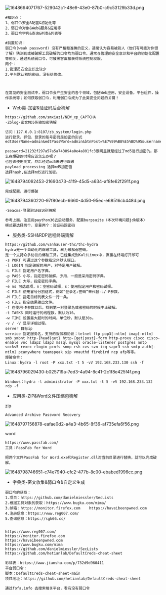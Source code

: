 ![1648694071767-529042c1-48e9-43e0-87b0-c9c53129b33d.png](https://img2023.cnblogs.com/blog/2504969/202309/2504969-20230913133557967-840505737.png)

```plain
#知识点：
1、弱口令安全&配置&初始化等
2、弱口令对象&Web&服务&应用等
3、弱口令字典&查询&列表&列表等

#前置知识：
弱口令(weak password) 没有严格和准确的定义，通常认为容易被别人（他们有可能对你很了解）猜测到或被破解工具破解的口令均为弱口令，通常与管理的安全意识和平台的初始化配置等相关，通过系统弱口令，可被黑客直接获得系统控制权限。
两个：
1.管理员安全意识比较少
2.平台默认初始密码，没有给修改。



在常见的安全测试中，弱口令会产生安全的各个领域，包括Web应用，安全设备，平台组件，操作系统等；如何获取弱口令，利用弱口令成为了此类安全问题的关键！
```

- Web类-加密&验证码后台猜解

```plain
https://github.com/smxiazi/NEW_xp_CAPTCHA
-Zblog-密文MD5传输加密猜解

访问：127.0.0.1:8107/zb_system/login.php
进行登录，抓包，登录的账号密码是加密的形式
edtUserName=admin&edtPassWord=admin&btnPost=%E7%99%BB%E5%BD%95&username=admin&password=21232f297a57a5a743894a0e4a801fc3&savedate=1

password=21232f297a57a5a743894a0e4a801fc3很明显就是经过了md5进行加密的。那么在爆破的时候应该怎么办呢？
也应该使用明文，然后经过md5来进行爆破
payload processing 选择md5加密值
选择hash,在选择md5进行加密。
```

![1648794092453-21690473-41f9-45d5-a634-af8fe62f291f.png](https://img2023.cnblogs.com/blog/2504969/202309/2504969-20230913133651841-1404154387.png)

```plain
完成配置，进行爆破
```

![1648794360220-97f80ecb-6660-4d50-95ec-e68516cb448d.png](https://img2023.cnblogs.com/blog/2504969/202309/2504969-20230913133652489-2053324066.png)

```plain
-Seacms-登录验证码识别猜解

参考上面，注意用paython36去启动服务，配置burpsuite（本次环境问题jdk版本）
模式要选择两个，变量两个：验证码跟密码
```

- 服务类-SSH&RDP远程终端猜解

```plain
https://github.com/vanhauser-thc/thc-hydra
hydra是一个自动化的爆破工具，暴力破解弱密码，
是一个支持众多协议的爆破工具，已经集成到KaliLinux中，直接在终端打开即可
-s PORT 可通过这个参数指定非默认端口。
-l LOGIN 指定破解的用户，对特定用户破解。
-L FILE 指定用户名字典。
-p PASS 小写，指定密码破解，少用，一般是采用密码字典。
-P FILE 大写，指定密码字典。
-e ns 可选选项，n：空密码试探，s：使用指定用户和密码试探。
-C FILE 使用冒号分割格式，例如“登录名:密码”来代替-L/-P参数。
-M FILE 指定目标列表文件一行一条。
-o FILE 指定结果输出文件。
-f 在使用-M参数以后，找到第一对登录名或者密码的时候中止破解。
-t TASKS 同时运行的线程数，默认为16。
-w TIME 设置最大超时的时间，单位秒，默认是30s。
-v / -V 显示详细过程。
server 目标ip
service 指定服务名，支持的服务和协议：telnet ftp pop3[-ntlm] imap[-ntlm] smb smbnt http-{head|get} http-{get|post}-form http-proxy cisco cisco-enable vnc ldap2 ldap3 mssql mysql oracle-listener postgres nntp socks5 rexec rlogin pcnfs snmp rsh cvs svn icq sapr3 ssh smtp-auth[-ntlm] pcanywhere teamspeak sip vmauthd firebird ncp afp等等。
爆破命令：
Linux：hydra -l root -P xxx.txt -t 5 -vV 192.168.233.130 ssh -f
```

![1648796029430-b025719a-7ed3-4a94-8c41-2c1f8e425f4f.png](https://img2023.cnblogs.com/blog/2504969/202309/2504969-20230913133652585-1667036155.png)

```plain
Windows：hydra -l administrator -P xxx.txt -t 5 -vV 192.168.233.132 rdp -f
```

- 应用类-ZIP&Word文件压缩包猜解

zip

```plain
Advanced Archive Password Recovery
```

![1648797156878-eafae0d2-a4a3-4b65-8f36-af735efa6f56.png](https://img2023.cnblogs.com/blog/2504969/202309/2504969-20230913133652153-1517132331.png)

word

```plain
https://www.passfab.com/
工具：PassFab for Word

把两个文件PassFab for Word.exe和Register.dll对当前目录进行替换，就可以完成破解。
```

![1648798746651-c74e7940-cfc2-477b-8c00-ebabed1996cc.png](https://img2023.cnblogs.com/blog/2504969/202309/2504969-20230913133652043-1086423137.png)

- 字典类-密文收集&弱口令&自定义生成

```plain
弱口令的获取：
1.项目：https://github.com/danielmiessler/SecLists
2.根据工具对象的获取：https://www.bugku.com/mima/
3.邮箱：https://monitor.firefox.com    https://haveibeenpwned.com
4.注册信息：https://www.reg007.com/
5.查询信息：https://sgk66.cc/


https://www.reg007.com/
https://monitor.firefox.com
https://haveibeenpwned.com
https://www.bugku.com/mima
https://github.com/danielmiessler/SecLists
https://github.com/hetianlab/DefaultCreds-cheat-sheet

彩虹表：https://www.jianshu.com/p/732d9d960411
平台弱口令：
脚本：DefaultCreds-cheat-sheet-main
项目地址：https://github.com/hetianlab/DefaultCreds-cheat-sheet

通过fofa.info 去搜索相关平台，看有没有弱口令
```